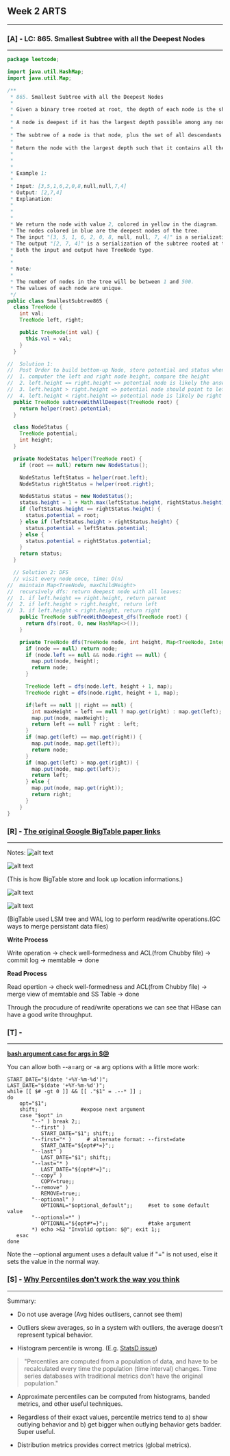 ## Week 2 ARTS
------
### [A] - LC: 865. Smallest Subtree with all the Deepest Nodes
------
```java
package leetcode;

import java.util.HashMap;
import java.util.Map;

/**
 * 865. Smallest Subtree with all the Deepest Nodes
 *
 * Given a binary tree rooted at root, the depth of each node is the shortest distance to the root.
 *
 * A node is deepest if it has the largest depth possible among any node in the entire tree.
 *
 * The subtree of a node is that node, plus the set of all descendants of that node.
 *
 * Return the node with the largest depth such that it contains all the deepest nodes in its subtree.
 *
 *
 *
 * Example 1:
 *
 * Input: [3,5,1,6,2,0,8,null,null,7,4]
 * Output: [2,7,4]
 * Explanation:
 *
 *
 *
 * We return the node with value 2, colored in yellow in the diagram.
 * The nodes colored in blue are the deepest nodes of the tree.
 * The input "[3, 5, 1, 6, 2, 0, 8, null, null, 7, 4]" is a serialization of the given tree.
 * The output "[2, 7, 4]" is a serialization of the subtree rooted at the node with value 2.
 * Both the input and output have TreeNode type.
 *
 *
 * Note:
 *
 * The number of nodes in the tree will be between 1 and 500.
 * The values of each node are unique.
 */
public class SmallestSubtree865 {
  class TreeNode {
    int val;
    TreeNode left, right;

    public TreeNode(int val) {
      this.val = val;
    }
  }

//  Solution 1:
//  Post Order to build bottom-up Node, store potential and status when goes up.
//  1. computer the left and right node height, compare the height
//  2. left.height == right.height => potential node is likely the answer.
//  3. left.height > right.height => potential node should point to left node.
//  4. left.height < right.height => potential node is likely be right ndoe.
  public TreeNode subtreeWithAllDeepest(TreeNode root) {
    return helper(root).potential;
  }

  class NodeStatus {
    TreeNode potential;
    int height;
  }

  private NodeStatus helper(TreeNode root) {
    if (root == null) return new NodeStatus();

    NodeStatus leftStatus = helper(root.left);
    NodeStatus rightStatus = helper(root.right);

    NodeStatus status = new NodeStatus();
    status.height = 1 + Math.max(leftStatus.height, rightStatus.height);
    if (leftStatus.height == rightStatus.height) {
      status.potential = root;
    } else if (leftStatus.height > rightStatus.height) {
      status.potential = leftStatus.potential;
    } else {
      status.potential = rightStatus.potential;
    }
    return status;
  }

  // Solution 2: DFS
  // visit every node once, time: O(n)
//  maintain Map<TreeNode, maxChildHeight>
//  recursively dfs: return deepest node with all leaves:
//  1. if left.height == right.height, return parent
//  2. if left.height > right.height, return left
//  3. if left.height < right.height, return right
    public TreeNode subTreeWithDeepest_dfs(TreeNode root) {
      return dfs(root, 0, new HashMap<>());
    }

    private TreeNode dfs(TreeNode node, int height, Map<TreeNode, Integer> map) {
      if (node == null) return node;
      if (node.left == null && node.right == null) {
        map.put(node, height);
        return node;
      }

      TreeNode left = dfs(node.left, height + 1, map);
      TreeNode right = dfs(node.right, height + 1, map);

      if(left == null || right == null) {
        int maxHeight = left == null ? map.get(right) : map.get(left);
        map.put(node, maxHeight);
        return left == null ? right : left;
      }
      if (map.get(left) == map.get(right)) {
        map.put(node, map.get(left));
        return node;
      }
      if (map.get(left) > map.get(right)) {
        map.put(node, map.get(left));
        return left;
      } else {
        map.put(node, map.get(right));
        return right;
      }
    }
}
```

### [R] - [The original Google BigTable paper links](https://static.googleusercontent.com/media/research.google.com/en//archive/bigtable-osdi06.pdf)
------

Notes:
![alt text](https://github.com/snowan/ARTS/blob/W2-ARTS/images/bigtable-column.png)

![alt text](https://github.com/snowan/ARTS/blob/W2-ARTS/images/bigtable-store.png)

(This is how BigTable store and look up location informations.)

![alt text](https://github.com/snowan/ARTS/blob/W2-ARTS/images/bigtable-architechture.png)

![alt text](https://github.com/snowan/ARTS/blob/W2-ARTS/images/bigtable-arch.png)

(BigTable used LSM tree and WAL log to perform read/write operations.(GC ways to merge persistant data files)

**Write Process**

Write operation -> check well-formedness and ACL(from Chubby file) -> commit log -> memtable -> done

**Read Process**

Read opertion ->  check well-formedness and ACL(from Chubby file) -> merge view of memtable and SS Table -> done

Through the procudure of read/write operations we can see that HBase can have a good write throughput.


### [T] - 
------
[**bash argument case for args in $@**](https://stackoverflow.com/questions/14062895/bash-argument-case-for-args-in/14063511)

You can allow both --a=arg or -a arg options with a little more work:
```shell
START_DATE="$(date '+%Y-%m-%d')";
LAST_DATE="$(date '+%Y-%m-%d')";
while [[ $# -gt 0 ]] && [[ ."$1" = .--* ]] ;
do
    opt="$1";
    shift;              #expose next argument
    case "$opt" in
        "--" ) break 2;;
        "--first" )
           START_DATE="$1"; shift;;
        "--first="* )     # alternate format: --first=date
           START_DATE="${opt#*=}";;
        "--last" )
           LAST_DATE="$1"; shift;;
        "--last="* )
           LAST_DATE="${opt#*=}";;
        "--copy" )
           COPY=true;;
        "--remove" )
           REMOVE=true;;
        "--optional" )
           OPTIONAL="$optional_default";;     #set to some default value
        "--optional=*" )
           OPTIONAL="${opt#*=}";;             #take argument
        *) echo >&2 "Invalid option: $@"; exit 1;;
   esac
done
```
Note the --optional argument uses a default value if "=" is not used, else it sets the value in the normal way.

### [S] - [Why Percentiles don't work the way you think](https://www.vividcortex.com/blog/why-percentiles-dont-work-the-way-you-think)
------
Summary:

- Do not use average (Avg hides outlisers, cannot see them) 

- Outliers skew averages, so in a system with outliers, the average doesn’t represent typical behavior.

- Histogram percentile is wrong. (E.g. [StatsD issue](https://github.com/etsy/statsd/issues/157))
> "Percentiles are computed from a population of data, and have to be recalculated every time the population (time interval) changes. Time series databases with traditional metrics don’t have the original population." 
  
- Approximate percentiles can be computed from histograms, banded metrics, and other useful techniques.

- Regardless of their exact values, percentile metrics tend to a) show outlying behavior and b) get bigger when outlying behavior gets badder. Super useful. 

- Distribution metrics provides correct metrics (global metrics).



